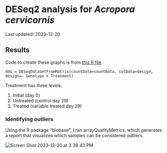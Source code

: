 # DESeq2 analysis for *Acropora cervicornis*

Last updated: 2023-12-20

## Results

Code to create these graphs is from [this R file](). 

`dds = DESeqDataSetFromMatrix(countData=countData, colData=design, design=~ Genotype + Treatment)`

Treatment has three levels:
1. Initial (day 0)
2. Untreated (control day 29)
3. Treated (variable treated day 29)


### Identifying outliers

Using the R package "biobase", I ran arrayQualityMetrics, which generates a report that visualizes which samples can be considered outliers.

![Screen Shot 2023-12-20 at 3 38 43 PM](https://github.com/ademerlis/temperaturevariability2023/assets/56000927/cbda63be-6894-4d2b-a2b4-abeebdcbbb90)


